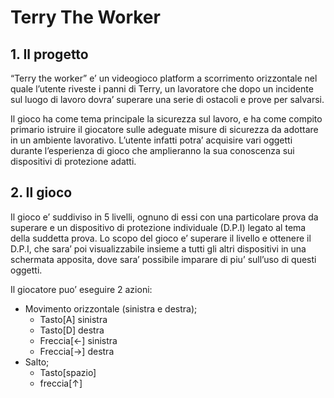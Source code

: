 # Terry The Worker

## 1. Il progetto
“Terry the worker” e’ un videogioco platform a scorrimento orizzontale nel quale l’utente riveste i panni di Terry, un lavoratore che dopo un incidente sul luogo di lavoro dovra’ superare una serie di ostacoli e prove per salvarsi.

Il gioco ha come tema principale la sicurezza sul lavoro, e ha come compito primario istruire il giocatore sulle adeguate misure di sicurezza da adottare in un ambiente lavorativo. L’utente infatti potra’ acquisire vari oggetti durante l’esperienza di gioco che amplieranno la sua conoscenza sui dispositivi di protezione adatti.

## 2. Il gioco
Il gioco e’ suddiviso in 5 livelli, ognuno di essi con una particolare prova da superare e un dispositivo di protezione individuale (D.P.I) legato al tema della suddetta prova.
Lo scopo del gioco e’ superare il livello e ottenere il D.P.I, che sara’ poi visualizzabile insieme a tutti gli altri dispositivi in una schermata apposita, dove sara’ possibile imparare di piu’ sull’uso di questi oggetti.

Il giocatore puo’ eseguire 2 azioni:
- Movimento orizzontale (sinistra e destra);
  - Tasto[A] sinistra
  - Tasto[D] destra
  - Freccia[&larr;] sinistra
  - Freccia[&rarr;] destra
- Salto;
  - Tasto[spazio]
  - freccia[&uarr;]
